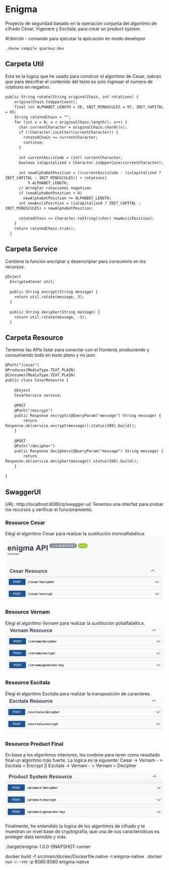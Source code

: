 # Enigma
Proyecto de seguridad basado en la operación conjunta del algoritmo de cifrado César, Vigenere y Escitala; para crear un product system.

#!/bin/sh - comando para ejecutar la aplicación en modo developer
```
./mvnw compile quarkus:dev
```

## Carpeta Util
Esta es la logica que he usado para construir el algoritmo de Cesar, sabran que para descifrar el contenido del texto es solo ingresar el numero de rotations en negativo.
```
public String rotate(String originalChain, int rotations) {
    originalChain.toUpperCase();
    final int ALPHABET_LENGTH = 26, INIT_MINUSCULES = 97, INIT_CAPITAL = 65;
    String rotatedChain = "";
    for (int x = 0; x < originalChain.length(); x++) {
      char currentCharacter = originalChain.charAt(x);
      if (!Character.isLetter(currentCharacter)) {
        rotatedChain += currentCharacter;
        continue;
      }

      int currentAsciiCode = (int) currentCharacter;
      boolean isCapitalized = Character.isUpperCase(currentCharacter);

      int newAlphabetPosition = ((currentAsciiCode - (isCapitalized ? INIT_CAPITAL : INIT_MINUSCULES)) + rotations)
          % ALPHABET_LENGTH;
      // Arreglar rotaciones negativas
      if (newAlphabetPosition < 0)
        newAlphabetPosition += ALPHABET_LENGTH;
      int newAsciiPosition = (isCapitalized ? INIT_CAPITAL : INIT_MINUSCULES) + newAlphabetPosition;

      rotatedChain += Character.toString((char) newAsciiPosition);
    }
    return rotatedChain.trim();
  }
```

## Carpeta Service
Contiene la función encriptar y desencriptar para consumirlo en los recursos.
```
@Inject
  EncryptedCesar util;

  public String encrypt(String message) {
    return util.rotate(message, 3);
  }

  public String decipher(String message) {
    return util.rotate(message, -3);
  }
```
## Carpeta Resource
Tenemos las APIs listar para conectar con el frontend, produciendo y consumiendo todo en texto plano y no json.
```
@Path("/cesar")
@Produces(MediaType.TEXT_PLAIN)
@Consumes(MediaType.TEXT_PLAIN)
public class CesarResource {

    @Inject
    CesarService service;

    @POST
    @Path("/encrypt")
    public Response encrypts(@QueryParam("message") String message) {
        return Response.ok(service.encrypt(message)).status(200).build();
    }

    @POST
    @Path("/decipher")
    public Response deciphers(@QueryParam("message") String message) {
        return Response.ok(service.decipher(message)).status(200).build();
    }

}
```
##  SwaggerUI
URL: http://localhost:8080/q/swagger-ui/
Tenemos una interfaz para probar los recursos y verificar el funcionamiento.
### Resource Cesar
Elegí el algoritmo Cesar para realizar la sustitución monoalfabética.
![](enigma/UI-cesar.jpg)
### Resource Vernam
Elegí el algoritmo Vernam para realizar la sustitución polialfabética.
![](enigma/UI-vernam.jpg)
### Resource Escitala
Elegí el algoritmo Escitala para realizar la transposición de caracteres.
![](enigma/UI-escitala.jpg)
### Resource Product Final
En base a los algoritmos interiores, los conbine para tener como resultado final un algoritmo más fuerte. La logica es la siguiente: 
Cesar -> Vernam - > Escitala = Encrypt || Escitala -> Vernam - > Vernam = Decipher

![](enigma/UI-product.jpg)

Finalmente, he entendido la logica de los algoritmos de cifrado y te muestran un nivel base de cryptografía, que una de sus caracteristicas es proteger data sensible y más.


./target/enigma-1.0.0-SNAPSHOT-runner

docker build -f src/main/docker/Dockerfile.native -t enigma-native .
docker run -i --rm -p 8080:8080 enigma-native